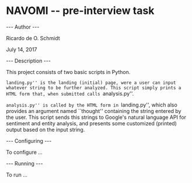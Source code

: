 # NAVOMI -- pre-interview task

--- Author ---

Ricardo de O. Schmidt

July 14, 2017


--- Description ---

This project consists of two basic scripts in Python.

``landing.py'' is the landing (initial) page, were a user can input whatever
string to be further analyzed. This script simply prints a HTML form that, when
submitted calls ``analysis.py''.

``analysis.py'' is called by the HTML form in ``landing.py'', which also
provides an argument named ``thought'' containing the string entered by the
user. This script sends this strings to Google's natural language API for
sentiment and entity analysis, and presents some customized (printed) output
based on the input string.


--- Configuring ---

To configure ...


--- Running ---

To run ...

